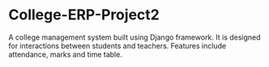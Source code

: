 # College-ERP-Project2
 
A college management system built using Django framework. It is designed for interactions between students and teachers. Features include attendance, marks and time table.